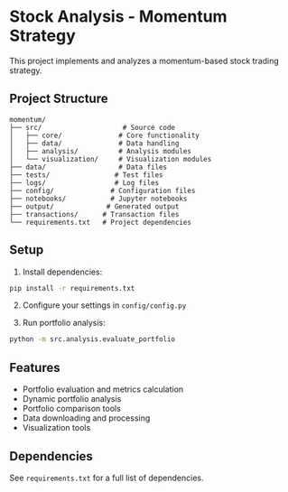 # Stock Analysis - Momentum Strategy

This project implements and analyzes a momentum-based stock trading strategy.

## Project Structure

```
momentum/
├── src/                    # Source code
│   ├── core/              # Core functionality
│   ├── data/              # Data handling
│   ├── analysis/          # Analysis modules
│   └── visualization/     # Visualization modules
├── data/                  # Data files
├── tests/                # Test files
├── logs/                 # Log files
├── config/              # Configuration files
├── notebooks/           # Jupyter notebooks
├── output/             # Generated output
├── transactions/      # Transaction files
└── requirements.txt   # Project dependencies
```

## Setup

1. Install dependencies:
```bash
pip install -r requirements.txt
```

2. Configure your settings in `config/config.py`

3. Run portfolio analysis:
```bash
python -m src.analysis.evaluate_portfolio
```

## Features

- Portfolio evaluation and metrics calculation
- Dynamic portfolio analysis
- Portfolio comparison tools
- Data downloading and processing
- Visualization tools

## Dependencies

See `requirements.txt` for a full list of dependencies.
